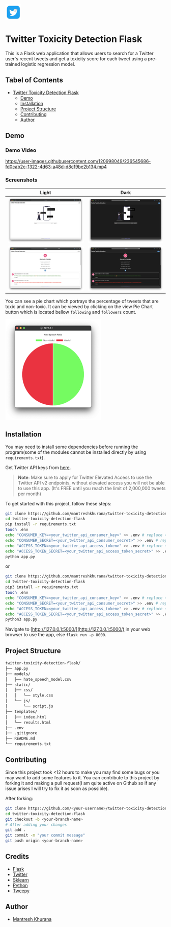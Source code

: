 <img src="./images/logo.png" width="50" height="50">

# Twitter Toxicity Detection Flask

This is a Flask web application that allows users to search for a Twitter user's recent tweets and get a toxicity score for each tweet using a pre-trained logistic regression model.

## Tabel of Contents

- [Twitter Toxicity Detection Flask](#twitter-toxicity-detection-flask)
  - [Demo](#demo)
  - [Installation](#installation)
  - [Project Structure](#project-structure)
  - [Contributing](#contributing)
  - [Author](#author)

## Demo

### Demo Video

https://user-images.githubusercontent.com/120998049/236545686-fd0cab2c-1322-4d63-a48d-d8c19be2b134.mp4

### Screenshots

| Light | Dark |
| :---: | :---: |
| ![App Screenshot](./assets/screenshots/screenshot-1-light.png) | ![App Screenshot](./assets/screenshots/screenshot-1-dark.png)
| ![App Screenshot](./assets/screenshots/screenshot-2-light.png) | ![App Screenshot](./assets/screenshots/screenshot-2-dark.png)

You can see a pie chart which portrays the percentage of tweets that are toxic and non-toxic. It can be viewed by clicking on the view Pie Chart button which is located bellow `following` and `followers` count.

<img src="./assets/screenshots/screenshot-3.png" width="300">

## Installation

You may need to install some dependencies before running the program(some of the modules cannot be installed directly by using `requirements.txt`).

Get Twitter API keys from [here](https://developer.twitter.com/en/docs/twitter-api/getting-started/getting-access-to-the-twitter-api).

> **Note**: Make sure to apply for Twitter Elevated Access to use the Twitter API v2 endpoints, without elevated access you will not be able to use this app. (It's FREE until you reach the limit of 2,000,000 tweets per month)

To get started with this project, follow these steps:

```bash
git clone https://github.com/mantreshkhurana/twitter-toxicity-detection-flask.git
cd twitter-toxicity-detection-flask
pip install -r requirements.txt
touch .env
echo "CONSUMER_KEY=<your_twitter_api_consumer_key>" >> .env # replace <your_twitter_api_consumer_key> with your Twitter API consumer key
echo "CONSUMER_SECRET=<your_twitter_api_consumer_secret>" >> .env # replace <your_twitter_api_consumer_secret> with your Twitter API consumer secret
echo "ACCESS_TOKEN=<your_twitter_api_access_token>" >> .env # replace <your_twitter_api_access_token> with your Twitter API access token
echo "ACCESS_TOKEN_SECRET=<your_twitter_api_access_token_secret>" >> .env # replace <your_twitter_api_access_token_secret> with your Twitter API access token secret
python app.py
```

or

```bash
git clone https://github.com/mantreshkhurana/twitter-toxicity-detection-flask.git
cd twitter-toxicity-detection-flask
pip3 install -r requirements.txt
touch .env
echo "CONSUMER_KEY=<your_twitter_api_consumer_key>" >> .env # replace <your_twitter_api_consumer_key> with your Twitter API consumer key
echo "CONSUMER_SECRET=<your_twitter_api_consumer_secret>" >> .env # replace <your_twitter_api_consumer_secret> with your Twitter API consumer secret
echo "ACCESS_TOKEN=<your_twitter_api_access_token>" >> .env # replace <your_twitter_api_access_token> with your Twitter API access token
echo "ACCESS_TOKEN_SECRET=<your_twitter_api_access_token_secret>" >> .env # replace <your_twitter_api_access_token_secret> with your Twitter API access token secret
python3 app.py
```

Navigate to [http://127.0.0.1:5000/](http://127.0.0.1:5000/) in your web browser to use the app, else `flask run -p 8000`.

## Project Structure

```txt
twitter-toxicity-detection-flask/
├── app.py
├── models/
│   ├── hate_speech_model.csv
├── static/
│   ├── css/
│   │   └── style.css
│   └── js/
│       └── script.js
├── templates/
│   ├── index.html
│   └── results.html
├── .env
├── .gitignore
├── README.md
└── requirements.txt
```

## Contributing

Since this project took <12 hours to make you may find some bugs or you may want to add some features to it. You can contribute to this project by forking it and making a pull request(I am quite active on Github so if any issue arises I will try to fix it as soon as possible).

After forking:

```bash
git clone https://github.com/<your-username>/twitter-toxicity-detection-flask.git
cd twitter-toxicity-detection-flask
git checkout -b <your-branch-name>
# After adding your changes
git add .
git commit -m "your commit message"
git push origin <your-branch-name>
```

## Credits

- [Flask](https://www.fullstackpython.com/flask.html)
- [Twitter](https://twitter.com/)
- [Sklearn](https://scikit-learn.org/stable/)
- [Python](https://www.python.org/)
- [Tweepy](https://www.tweepy.org/)

## Author

- [Mantresh Khurana](https://github.com/mantreshkhurana)
